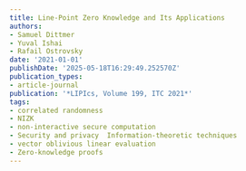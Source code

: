 ```yaml
---
title: Line-Point Zero Knowledge and Its Applications
authors:
- Samuel Dittmer
- Yuval Ishai
- Rafail Ostrovsky
date: '2021-01-01'
publishDate: '2025-05-18T16:29:49.252570Z'
publication_types:
- article-journal
publication: '*LIPIcs, Volume 199, ITC 2021*'
tags:
- correlated randomness
- NIZK
- non-interactive secure computation
- Security and privacy  Information-theoretic techniques
- vector oblivious linear evaluation
- Zero-knowledge proofs
---
```

